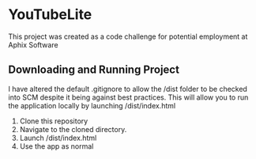 # YouTubeLite

This project was created as a code challenge for potential employment at Aphix Software

## Downloading and Running Project
I have altered the default .gitignore to allow the /dist folder to be checked into SCM despite it being against best practices.  This will allow you to run the application locally by launching /dist/index.html

1. Clone this repository
2. Navigate to the cloned directory.
3. Launch /dist/index.html
4. Use the app as normal